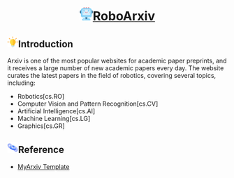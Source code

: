 <p align="center">
<h1 align="center"> <img src="./imgs/icon/ai.png" width="30" /><a href="https://liyongjian2023.github.io/RoboArxiv/">RoboArxiv</a></h1>
</p>


## <img src="./imgs/icon/motivation.png" width="25" />Introduction

Arxiv is one of the most popular websites for academic paper preprints, and it receives a large number of new academic papers every day. The website curates the latest papers in the field of robotics, covering several topics, including:
- Robotics[cs.RO]
- Computer Vision and Pattern Recognition[cs.CV]
- Artificial Intelligence[cs.AI]
- Machine Learning[cs.LG]
- Graphics[cs.GR]

## <img src="./imgs/icon/link.png" width="25" />Reference
- [MyArxiv Template](https://github.com/MLNLP-World/MyArxiv)